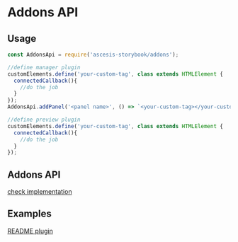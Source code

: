 # Addons API

## Usage

```js
const AddonsApi = require('ascesis-storybook/addons');

//define manager plugin
customElements.define('your-custom-tag', class extends HTMLElement {
  connectedCallback(){
    //do the job
  }
});
AddonsApi.addPanel('<panel name>', () => `<your-custom-tag></your-custom-tag>`);

//define preview plugin
customElements.define('your-custom-tag', class extends HTMLElement {
  connectedCallback(){
    //do the job
  }
});
```

## Addons API
[check implementation](./js/addons.js)


## Examples

[README plugin](./addons/readme)

